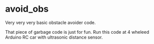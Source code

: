 # avoid_obs
Very very very basic obstacle avoider code.

That piece of garbage code is just for fun. Run this code at 4 wheleed Arduino RC car with ultrasonic distance sensor. 
